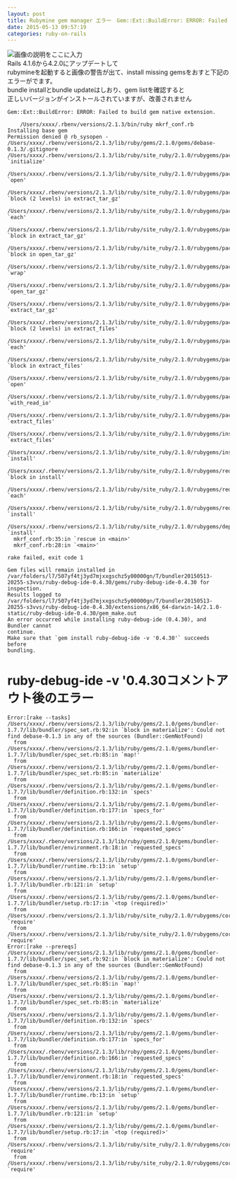 ```yaml
---
layout: post
title: Rubymine gem manager エラー　Gem::Ext::BuildError: ERROR: Failed to build gem native extension
date: 2015-05-13 09:57:19
categories: ruby-on-rails
---
```

<p><img src="https://i.stack.imgur.com/YN88c.png" alt="画像の説明をここに入力"><br>
Rails 4.1.6から4.2.0にアップデートして<br>
rubymineを起動すると画像の警告が出て、install missing gemsをおすと下記のエラーがでます。<br>
bundle installとbundle updateはしおり、gem listを確認すると<br>
正しいバージョンがインストールされていますが、改善されません</p>

<pre><code>Gem::Ext::BuildError: ERROR: Failed to build gem native extension.

    /Users/xxxx/.rbenv/versions/2.1.3/bin/ruby mkrf_conf.rb 
Installing base gem
Permission denied @ rb_sysopen - /Users/xxxx/.rbenv/versions/2.1.3/lib/ruby/gems/2.1.0/gems/debase-0.1.3/.gitignore
/Users/xxxx/.rbenv/versions/2.1.3/lib/ruby/site_ruby/2.1.0/rubygems/package.rb:369:in `initialize'
  /Users/xxxx/.rbenv/versions/2.1.3/lib/ruby/site_ruby/2.1.0/rubygems/package.rb:369:in `open'
  /Users/xxxx/.rbenv/versions/2.1.3/lib/ruby/site_ruby/2.1.0/rubygems/package.rb:369:in `block (2 levels) in extract_tar_gz'
  /Users/xxxx/.rbenv/versions/2.1.3/lib/ruby/site_ruby/2.1.0/rubygems/package/tar_reader.rb:64:in `each'
  /Users/xxxx/.rbenv/versions/2.1.3/lib/ruby/site_ruby/2.1.0/rubygems/package.rb:351:in `block in extract_tar_gz'
  /Users/xxxx/.rbenv/versions/2.1.3/lib/ruby/site_ruby/2.1.0/rubygems/package.rb:442:in `block in open_tar_gz'
  /Users/xxxx/.rbenv/versions/2.1.3/lib/ruby/site_ruby/2.1.0/rubygems/package.rb:439:in `wrap'
  /Users/xxxx/.rbenv/versions/2.1.3/lib/ruby/site_ruby/2.1.0/rubygems/package.rb:439:in `open_tar_gz'
  /Users/xxxx/.rbenv/versions/2.1.3/lib/ruby/site_ruby/2.1.0/rubygems/package.rb:350:in `extract_tar_gz'
  /Users/xxxx/.rbenv/versions/2.1.3/lib/ruby/site_ruby/2.1.0/rubygems/package.rb:331:in `block (2 levels) in extract_files'
  /Users/xxxx/.rbenv/versions/2.1.3/lib/ruby/site_ruby/2.1.0/rubygems/package/tar_reader.rb:64:in `each'
  /Users/xxxx/.rbenv/versions/2.1.3/lib/ruby/site_ruby/2.1.0/rubygems/package.rb:328:in `block in extract_files'
  /Users/xxxx/.rbenv/versions/2.1.3/lib/ruby/site_ruby/2.1.0/rubygems/package/file_source.rb:29:in `open'
  /Users/xxxx/.rbenv/versions/2.1.3/lib/ruby/site_ruby/2.1.0/rubygems/package/file_source.rb:29:in `with_read_io'
  /Users/xxxx/.rbenv/versions/2.1.3/lib/ruby/site_ruby/2.1.0/rubygems/package.rb:325:in `extract_files'
  /Users/xxxx/.rbenv/versions/2.1.3/lib/ruby/site_ruby/2.1.0/rubygems/installer.rb:722:in `extract_files'
  /Users/xxxx/.rbenv/versions/2.1.3/lib/ruby/site_ruby/2.1.0/rubygems/installer.rb:248:in `install'
  /Users/xxxx/.rbenv/versions/2.1.3/lib/ruby/site_ruby/2.1.0/rubygems/request_set.rb:166:in `block in install'
  /Users/xxxx/.rbenv/versions/2.1.3/lib/ruby/site_ruby/2.1.0/rubygems/request_set.rb:150:in `each'
  /Users/xxxx/.rbenv/versions/2.1.3/lib/ruby/site_ruby/2.1.0/rubygems/request_set.rb:150:in `install'
  /Users/xxxx/.rbenv/versions/2.1.3/lib/ruby/site_ruby/2.1.0/rubygems/dependency_installer.rb:394:in `install'
  mkrf_conf.rb:35:in `rescue in &lt;main&gt;'
  mkrf_conf.rb:28:in `&lt;main&gt;'

rake failed, exit code 1

Gem files will remain installed in /var/folders/l7/507yf4tj3yd7mjxxgschz5y00000gn/T/bundler20150513-20255-s3vvs/ruby-debug-ide-0.4.30/gems/ruby-debug-ide-0.4.30 for inspection.
Results logged to /var/folders/l7/507yf4tj3yd7mjxxgschz5y00000gn/T/bundler20150513-20255-s3vvs/ruby-debug-ide-0.4.30/extensions/x86_64-darwin-14/2.1.0-static/ruby-debug-ide-0.4.30/gem_make.out
An error occurred while installing ruby-debug-ide (0.4.30), and Bundler cannot
continue.
Make sure that `gem install ruby-debug-ide -v '0.4.30'` succeeds before
bundling.
</code></pre>

<h1>ruby-debug-ide -v '0.4.30コメントアウト後のエラー</h1>

<pre><code>Error:[rake --tasks] /Users/xxxx/.rbenv/versions/2.1.3/lib/ruby/gems/2.1.0/gems/bundler-1.7.7/lib/bundler/spec_set.rb:92:in `block in materialize': Could not find debase-0.1.3 in any of the sources (Bundler::GemNotFound)
  from /Users/xxxx/.rbenv/versions/2.1.3/lib/ruby/gems/2.1.0/gems/bundler-1.7.7/lib/bundler/spec_set.rb:85:in `map!'
  from /Users/xxxx/.rbenv/versions/2.1.3/lib/ruby/gems/2.1.0/gems/bundler-1.7.7/lib/bundler/spec_set.rb:85:in `materialize'
  from /Users/xxxx/.rbenv/versions/2.1.3/lib/ruby/gems/2.1.0/gems/bundler-1.7.7/lib/bundler/definition.rb:132:in `specs'
  from /Users/xxxx/.rbenv/versions/2.1.3/lib/ruby/gems/2.1.0/gems/bundler-1.7.7/lib/bundler/definition.rb:177:in `specs_for'
  from /Users/xxxx/.rbenv/versions/2.1.3/lib/ruby/gems/2.1.0/gems/bundler-1.7.7/lib/bundler/definition.rb:166:in `requested_specs'
  from /Users/xxxx/.rbenv/versions/2.1.3/lib/ruby/gems/2.1.0/gems/bundler-1.7.7/lib/bundler/environment.rb:18:in `requested_specs'
  from /Users/xxxx/.rbenv/versions/2.1.3/lib/ruby/gems/2.1.0/gems/bundler-1.7.7/lib/bundler/runtime.rb:13:in `setup'
  from /Users/xxxx/.rbenv/versions/2.1.3/lib/ruby/gems/2.1.0/gems/bundler-1.7.7/lib/bundler.rb:121:in `setup'
  from /Users/xxxx/.rbenv/versions/2.1.3/lib/ruby/gems/2.1.0/gems/bundler-1.7.7/lib/bundler/setup.rb:17:in `&lt;top (required)&gt;'
  from /Users/xxxx/.rbenv/versions/2.1.3/lib/ruby/site_ruby/2.1.0/rubygems/core_ext/kernel_require.rb:54:in `require'
  from /Users/xxxx/.rbenv/versions/2.1.3/lib/ruby/site_ruby/2.1.0/rubygems/core_ext/kernel_require.rb:54:in `require'
Error:[rake --prereqs] /Users/xxxx/.rbenv/versions/2.1.3/lib/ruby/gems/2.1.0/gems/bundler-1.7.7/lib/bundler/spec_set.rb:92:in `block in materialize': Could not find debase-0.1.3 in any of the sources (Bundler::GemNotFound)
  from /Users/xxxx/.rbenv/versions/2.1.3/lib/ruby/gems/2.1.0/gems/bundler-1.7.7/lib/bundler/spec_set.rb:85:in `map!'
  from /Users/xxxx/.rbenv/versions/2.1.3/lib/ruby/gems/2.1.0/gems/bundler-1.7.7/lib/bundler/spec_set.rb:85:in `materialize'
  from /Users/xxxx/.rbenv/versions/2.1.3/lib/ruby/gems/2.1.0/gems/bundler-1.7.7/lib/bundler/definition.rb:132:in `specs'
  from /Users/xxxx/.rbenv/versions/2.1.3/lib/ruby/gems/2.1.0/gems/bundler-1.7.7/lib/bundler/definition.rb:177:in `specs_for'
  from /Users/xxxx/.rbenv/versions/2.1.3/lib/ruby/gems/2.1.0/gems/bundler-1.7.7/lib/bundler/definition.rb:166:in `requested_specs'
  from /Users/xxxx/.rbenv/versions/2.1.3/lib/ruby/gems/2.1.0/gems/bundler-1.7.7/lib/bundler/environment.rb:18:in `requested_specs'
  from /Users/xxxx/.rbenv/versions/2.1.3/lib/ruby/gems/2.1.0/gems/bundler-1.7.7/lib/bundler/runtime.rb:13:in `setup'
  from /Users/xxxx/.rbenv/versions/2.1.3/lib/ruby/gems/2.1.0/gems/bundler-1.7.7/lib/bundler.rb:121:in `setup'
  from /Users/xxxx/.rbenv/versions/2.1.3/lib/ruby/gems/2.1.0/gems/bundler-1.7.7/lib/bundler/setup.rb:17:in `&lt;top (required)&gt;'
  from /Users/xxxx/.rbenv/versions/2.1.3/lib/ruby/site_ruby/2.1.0/rubygems/core_ext/kernel_require.rb:54:in `require'
  from /Users/xxxx/.rbenv/versions/2.1.3/lib/ruby/site_ruby/2.1.0/rubygems/core_ext/kernel_require.rb:54:in `require'
</code></pre>
